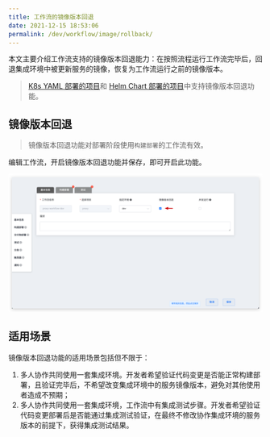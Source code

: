 ```yaml
---
title: 工作流的镜像版本回退
date: 2021-12-15 18:53:06
permalink: /dev/workflow/image/rollback/
---
```


本文主要介绍工作流支持的镜像版本回退能力：在按照流程运行工作流完毕后，回退集成环境中被更新服务的镜像，恢复为工作流运行之前的镜像版本。

> [K8s YAML 部署的项目](/dev/project/k8s-yaml/)和 [Helm Chart 部署的项目](/dev/project/helm-chart/)中支持镜像版本回退功能。

## 镜像版本回退

> 镜像版本回退功能对部署阶段使用`构建部署`的工作流有效。

编辑工作流，开启镜像版本回退功能并保存，即可开启此功能。

![K8s YAML 部署的项目](./_images/check_pipeline_setting.png)

## 适用场景

镜像版本回退功能的适用场景包括但不限于：

1. 多人协作共同使用一套集成环境。开发者希望验证代码变更是否能正常构建部署，且验证完毕后，不希望改变集成环境中的服务镜像版本，避免对其他使用者造成不预期；
2. 多人协作共同使用一套集成环境，工作流中有集成测试步骤。开发者希望验证代码变更部署后是否能通过集成测试验证，在最终不修改协作集成环境的服务版本的前提下，获得集成测试结果。
